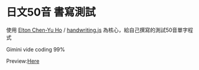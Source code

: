 # 日文50音 書寫測試
使用 [Elton Chen-Yu Ho](https://github.com/ChenYuHo) / [handwriting.js](https://github.com/ChenYuHo/handwriting.js) 為核心，給自己撰寫的測試50音單字程式

Gimini vide coding 99%

Preview:[Here](https://engine-sp.github.io/Gojuon/typejapan.htm)

